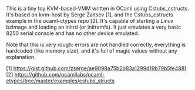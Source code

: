 This is a tiny toy KVM-based-VMM written in OCaml using Cstubs_cstructs. It's
based on kvm-host by Serge Zaitsev [1], and the Cstubs_cstructs example in the
ocaml-ctypes repo [2]. It's capable of starting a Linux bzImage and loading an
initrd (or initramfs). It just emulates a very basic 8250 serial console and
has no other device emulated.

Note that this is very rough: errors are not handled correctly, everything is
hardcoded (like memory size), and it's full of magic values without any
explanation.

[1] https://gist.github.com/zserge/ae9098a75b2b83a1299d19b79b5fe488)
[2] https://github.com/ocamllabs/ocaml-ctypes/tree/master/examples/cstubs_structs
